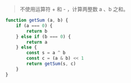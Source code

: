 >不使用运算符 + 和 - ​​​​​​​，计算两整数 ​​​​​​​a 、b ​​​​​​​之和。
```js
function getSum (a, b) {
	if (a === 0) {
		return b
	} else if (b === 0) {
		return a
	} else {
		const s = a ^ b
		const c = (a & b) << 1
		return getSum(s, c)
	}
}
```